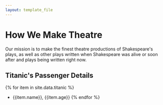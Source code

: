 ```yaml
---
layout: template_file
---
```


# How We Make Theatre

Our mission is to make the finest theatre productions of Shakespeare's plays, as well as other plays written when Shakespeare was alive or soon after and plays being written right now.

## Titanic's Passenger Details

{% for item in site.data.titanic %} 
- {{item.name}}, {{item.age}}
{% endfor %}
